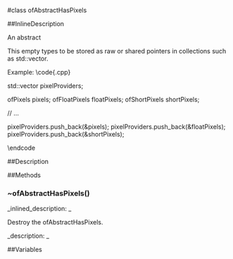 #class ofAbstractHasPixels


<!--
_visible: True_
_advanced: True_
_istemplated: False_
-->

##InlineDescription

An abstract 

This empty 
types to be stored as raw or shared pointers in collections such as
std::vector.

Example:
\code{.cpp}

std::vector<ofAbstractHasPixels> pixelProviders;

ofPixels pixels;
ofFloatPixels floatPixels;
ofShortPixels shortPixels;

// ...

pixelProviders.push_back(&pixels);
pixelProviders.push_back(&floatPixels);
pixelProviders.push_back(&shortPixels);

\endcode





##Description





##Methods



### ~ofAbstractHasPixels()

<!--
_syntax: ~ofAbstractHasPixels()_
_name: ~ofAbstractHasPixels_
_returns: _
_returns_description: _
_parameters: _
_access: public_
_version_started: 007_
_version_deprecated: _
_summary: _
_constant: False_
_static: False_
_visible: True_
_advanced: False_
-->

_inlined_description: _

Destroy the ofAbstractHasPixels.





_description: _







<!----------------------------------------------------------------------------->

##Variables



